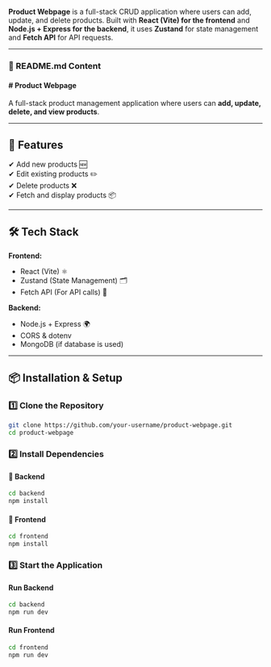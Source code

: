  **Product Webpage** is a full-stack CRUD application where users can add, update, and delete products. Built with **React (Vite) for the frontend** and **Node.js + Express for the backend**, it uses **Zustand** for state management and **Fetch API** for API requests.  

---

### **📖 README.md Content**    

#### **# Product Webpage**  
A full-stack product management application where users can **add, update, delete, and view products**.  

---

## **🚀 Features**  
✔ Add new products 🆕  
✔ Edit existing products ✏️  
✔ Delete products ❌  
✔ Fetch and display products 📦  

---

## **🛠 Tech Stack**  
**Frontend:**  
- React (Vite) ⚛️  
- Zustand (State Management) 🗂  
- Fetch API (For API calls) 🔗  

**Backend:**  
- Node.js + Express 🌍  
- CORS & dotenv  
- MongoDB (if database is used)  

---

## **📦 Installation & Setup**  
### **1️⃣ Clone the Repository**  
```sh
git clone https://github.com/your-username/product-webpage.git
cd product-webpage
```

### **2️⃣ Install Dependencies**  
#### 📌 **Backend**
```sh
cd backend
npm install
```
#### 📌 **Frontend**
```sh
cd frontend
npm install
```

### **3️⃣ Start the Application**  
#### **Run Backend**
```sh
cd backend
npm run dev
```
#### **Run Frontend**
```sh
cd frontend
npm run dev
```
